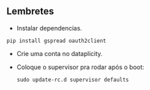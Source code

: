  ## Lembretes
- Instalar dependencias.

 `pip install gspread oauth2client`


- Crie uma conta no dataplicity.

- Coloque o supervisor pra rodar após o boot:

  `sudo update-rc.d supervisor defaults`



